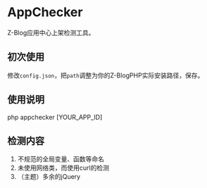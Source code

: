 AppChecker
=============================
Z-Blog应用中心上架检测工具。

## 初次使用
修改``config.json``，把``path``调整为你的Z-BlogPHP实际安装路径，保存。

## 使用说明
php appchecker [YOUR_APP_ID]

## 检测内容
1. 不规范的全局变量、函数等命名
1. 未使用网络类，而使用curl的检测
1. （主题）多余的jQuery
